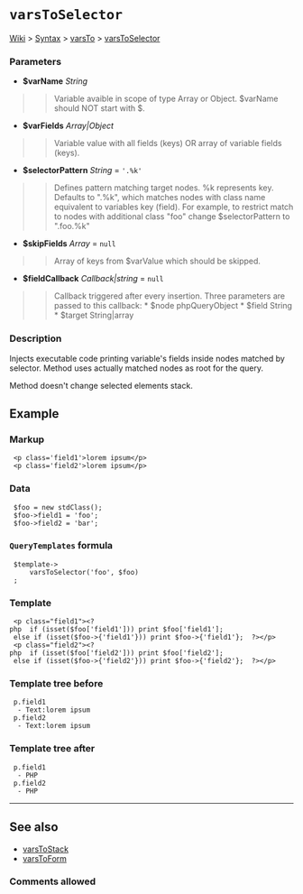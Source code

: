 # `varsToSelector` #
[Wiki](http://code.google.com/p/querytemplates/w/list) > [Syntax](Syntax.md) > [varsTo](varsToSyntax.md) > [varsToSelector](varsToSelectorMethodPHP.md)
### Parameters ###
  * **$varName** _String_
> > Variable avaible in scope of type Array or Object.  $varName should NOT start with $.
  * **$varFields** _Array|Object_
> > Variable value with all fields (keys) OR array of variable fields (keys).
  * **$selectorPattern** _String_ = `'.%k'`
> > Defines pattern matching target nodes. %k represents key.  Defaults to ".%k", which matches nodes with class name equivalent to  variables key (field).  For example, to restrict match to nodes with additional class "foo" change  $selectorPattern to ".foo.%k"
  * **$skipFields** _Array_ = `null`
> > Array of keys from $varValue which should be skipped.
  * **$fieldCallback** _Callback|string_ = `null`
> > Callback triggered after every insertion. Three parameters are passed to  this callback:
      * $node phpQueryObject
      * $field String
      * $target String|array


### Description ###
Injects executable code printing variable's fields inside nodes matched by  selector. Method uses actually matched nodes as root for the query.


Method doesn't change selected elements stack.


## Example ##


### Markup ###
```
 <p class='field1'>lorem ipsum</p>
 <p class='field2'>lorem ipsum</p>

```
### Data ###
```
 $foo = new stdClass();
 $foo->field1 = 'foo';
 $foo->field2 = 'bar';

```
### `QueryTemplates` formula ###
```
 $template->
     varsToSelector('foo', $foo)
 ;

```
### Template ###
```
 <p class="field1"><?php  if (isset($foo['field1'])) print $foo['field1'];
 else if (isset($foo->{'field1'})) print $foo->{'field1'};  ?></p>
 <p class="field2"><?php  if (isset($foo['field2'])) print $foo['field2'];
 else if (isset($foo->{'field2'})) print $foo->{'field2'};  ?></p>

```
### Template tree before ###
```
 p.field1
  - Text:lorem ipsum
 p.field2
  - Text:lorem ipsum

```
### Template tree after ###
```
 p.field1
  - PHP
 p.field2
  - PHP

```

---


## See also ##
  * [varsToStack](varsToStackMethodPHP.md)
  * [varsToForm](varsToFormMethodPHP.md)


### Comments allowed ###